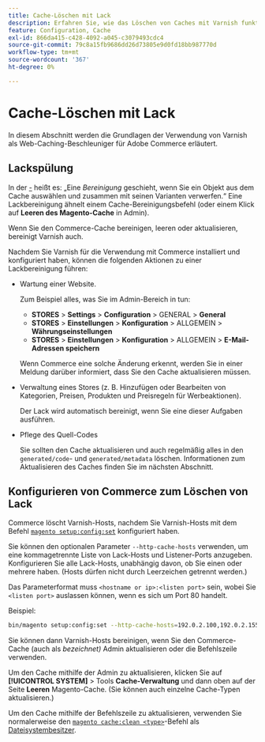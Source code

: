 ```yaml
---
title: Cache-Löschen mit Lack
description: Erfahren Sie, wie das Löschen von Caches mit Varnish funktioniert und wie Sie es als Web-Caching-Beschleuniger für das Adobe Commerce-Programm verwenden.
feature: Configuration, Cache
exl-id: 866da415-c428-4092-a045-c3079493cdc4
source-git-commit: 79c8a15fb9686dd26d73805e9d0fd18bb987770d
workflow-type: tm+mt
source-wordcount: '367'
ht-degree: 0%

---
```


# Cache-Löschen mit Lack

In diesem Abschnitt werden die Grundlagen der Verwendung von Varnish als Web-Caching-Beschleuniger für Adobe Commerce erläutert.

## Lackspülung

In der [-](https://www.varnish-cache.org/docs/trunk/users-guide/purging.html) heißt es: „Eine *Bereinigung* geschieht, wenn Sie ein Objekt aus dem Cache auswählen und zusammen mit seinen Varianten verwerfen.“ Eine Lackbereinigung ähnelt einem Cache-Bereinigungsbefehl (oder einem Klick auf **Leeren des Magento-Cache** in Admin).

Wenn Sie den Commerce-Cache bereinigen, leeren oder aktualisieren, bereinigt Varnish auch.

Nachdem Sie Varnish für die Verwendung mit Commerce installiert und konfiguriert haben, können die folgenden Aktionen zu einer Lackbereinigung führen:

- Wartung einer Website.

  Zum Beispiel alles, was Sie im Admin-Bereich in tun:

   - **STORES** > **Settings** > **Configuration** > GENERAL > **General**
   - **STORES** > **Einstellungen** > **Konfiguration** > ALLGEMEIN > **Währungseinstellungen**
   - **STORES** > **Einstellungen** > **Konfiguration** > ALLGEMEIN > **E-Mail-Adressen speichern**

  Wenn Commerce eine solche Änderung erkennt, werden Sie in einer Meldung darüber informiert, dass Sie den Cache aktualisieren müssen.

- Verwaltung eines Stores (z. B. Hinzufügen oder Bearbeiten von Kategorien, Preisen, Produkten und Preisregeln für Werbeaktionen).

  Der Lack wird automatisch bereinigt, wenn Sie eine dieser Aufgaben ausführen.

- Pflege des Quell-Codes

  Sie sollten den Cache aktualisieren und auch regelmäßig alles in den `generated/code`- und `generated/metadata` löschen. Informationen zum Aktualisieren des Caches finden Sie im nächsten Abschnitt.

## Konfigurieren von Commerce zum Löschen von Lack

Commerce löscht Varnish-Hosts, nachdem Sie Varnish-Hosts mit dem Befehl [`magento setup:config:set`](https://experienceleague.adobe.com/en/docs/commerce-operations/tools/cli-reference/commerce-on-premises#setupconfigset) konfiguriert haben.

Sie können den optionalen Parameter `--http-cache-hosts` verwenden, um eine kommagetrennte Liste von Lack-Hosts und Listener-Ports anzugeben. Konfigurieren Sie alle Lack-Hosts, unabhängig davon, ob Sie einen oder mehrere haben. (Hosts dürfen nicht durch Leerzeichen getrennt werden.)

Das Parameterformat muss `<hostname or ip>:<listen port>` sein, wobei Sie `<listen port>` auslassen können, wenn es sich um Port 80 handelt.

Beispiel:

```bash
bin/magento setup:config:set --http-cache-hosts=192.0.2.100,192.0.2.155:6081
```

Sie können dann Varnish-Hosts bereinigen, wenn Sie den Commerce-Cache (auch als *bezeichnet)* Admin aktualisieren oder die Befehlszeile verwenden.

Um den Cache mithilfe der Admin zu aktualisieren, klicken Sie auf **[!UICONTROL SYSTEM]** > Tools **Cache-Verwaltung** und dann oben auf der Seite **Leeren** Magento-Cache. (Sie können auch einzelne Cache-Typen aktualisieren.)

Um den Cache mithilfe der Befehlszeile zu aktualisieren, verwenden Sie normalerweise den [`magento cache:clean <type>`](../cli/manage-cache.md#clean-and-flush-cache-types)-Befehl als [Dateisystembesitzer](../../installation/prerequisites/file-system/overview.md).
